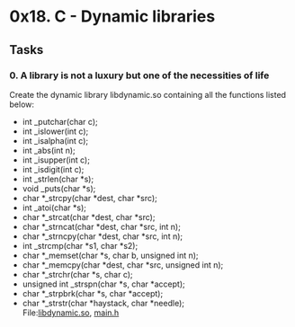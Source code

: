 # 0x18. C - Dynamic libraries
## Tasks
### 0. A library is not a luxury but one of the necessities of life
Create the dynamic library libdynamic.so containing all the functions listed below:
 - int \_putchar(char c);
 - int \_islower(int c);
 - int \_isalpha(int c);
 - int \_abs(int n);
 - int \_isupper(int c);
 - int \_isdigit(int c);
 - int \_strlen(char \*s);
 - void \_puts(char \*s);
 - char \*\_strcpy(char \*dest, char \*src);
 - int \_atoi(char \*s);
 - char \*\_strcat(char \*dest, char \*src);
 - char \*\_strncat(char \*dest, char \*src, int n);
 - char \*\_strncpy(char \*dest, char \*src, int n);
 - int \_strcmp(char \*s1, char \*s2);
 - char \*\_memset(char \*s, char b, unsigned int n);
 - char \*\_memcpy(char \*dest, char \*src, unsigned int n);
 - char \*\_strchr(char \*s, char c);
 - unsigned int \_strspn(char \*s, char \*accept);
 - char \*\_strpbrk(char \*s, char \*accept);
 - char \*\_strstr(char \*haystack, char \*needle); </br>
File:[libdynamic.so](libdynamic.so), [main.h](main.h)
